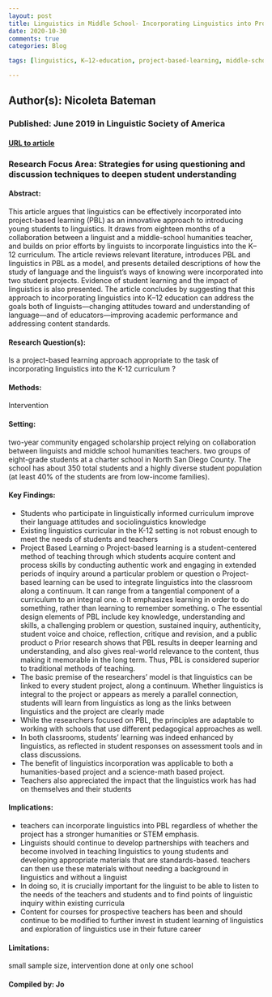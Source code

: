 ```yaml
---
layout: post
title: Linguistics in Middle School- Incorporating Linguistics into Project-Based Learning
date: 2020-10-30
comments: true
categories: Blog

tags: [linguistics, K–12-education, project-based-learning, middle-school-linguistics]

---
```


## Author(s): Nicoleta Bateman

### Published: June 2019 in Linguistic Society of America

#### [URL to article](http://eds.b.ebscohost.com.proxy.uchicago.edu/eds/detail/detail?vid=4&sid=9b4d33d3-4f0b-4dd3-ad00-3e0432c555ef%40pdc-v-sessmgr01&bdata=JnNpdGU9ZWRzLWxpdmUmc2NvcGU9c2l0ZQ%3d%3d#AN=edspmu.S153506651920015X&db=edspmu)

### Research Focus Area: Strategies for using questioning and discussion techniques to deepen student understanding

#### Abstract:
This article argues that linguistics can be effectively incorporated into project-based learning (PBL) as an innovative approach to introducing young students to linguistics. It draws from eighteen months of a collaboration between a linguist and a middle-school humanities teacher, and builds on prior efforts by linguists to incorporate linguistics into the K–12 curriculum. The article reviews relevant literature, introduces PBL and linguistics in PBL as a model, and presents detailed descriptions of how the study of language and the linguist’s ways of knowing were incorporated into two student projects. Evidence of student learning and the impact of linguistics is also presented. The article concludes by suggesting that this approach to incorporating linguistics into K–12 education can address the goals both of linguists—changing attitudes toward and understanding of language—and of educators—improving academic performance and addressing content standards.  


#### Research Question(s):
Is a project-based learning approach appropriate to the task of incorporating linguistics into the K-12 curriculum ?


#### Methods:
Intervention


#### Setting:
two-year community engaged scholarship project relying on collaboration between linguists and middle school humanities teachers.  two groups of eight-grade students at a charter school in North San Diego County. The school has about 350 total students and a highly diverse student population (at least 40% of the students are from low-income families).


#### Key Findings:

- Students who participate in linguistically informed curriculum improve their language attitudes and sociolinguistics knowledge 
- Existing linguistics curricular in the K-12 setting is not robust enough to meet the needs of students and teachers 
- Project Based Learning o Project-based learning is a student-centered method of teaching through which students acquire content and process skills by conducting authentic work and engaging in extended periods of inquiry around a particular problem or question o Project-based learning can be used to integrate linguistics into the classroom along a continuum. It can range from a tangential component of a curriculum to an integral one. o It emphasizes learning in order to do something, rather than learning to remember something. o The essential design elements of PBL include key knowledge, understanding and skills, a challenging problem or question, sustained inquiry, authenticity, student voice and choice, reflection, critique and revision, and a public product o Prior research shows that PBL results in deeper learning and understanding, and also gives real-world relevance to the content, thus making it memorable in the long term. Thus, PBL is considered superior to traditional methods of teaching. 
- The basic premise of the researchers’ model is that linguistics can be linked to every student project, along a continuum. Whether linguistics is integral to the project or appears as merely a parallel connection, students will learn from linguistics as long as the links between linguistics and the project are clearly made 
- While the researchers focused on PBL, the principles are adaptable to working with schools that use different pedagogical approaches as well. 
- In both classrooms, students’ learning was indeed enhanced by linguistics, as reflected in student responses on assessment tools and in class discussions. 
- The benefit of linguistics incorporation was applicable to both a humanities-based project and a science-math based project. 
- Teachers also appreciated the impact that the linguistics work has had on themselves and their students 


#### Implications:

- teachers can incorporate linguistics into PBL regardless of whether the project has a stronger humanities or STEM emphasis.  
- Linguists should continue to develop partnerships with teachers and become involved in teaching linguistics to young students and developing appropriate materials that are standards-based. teachers can then use these materials without needing a background in linguistics and without a linguist 
- In doing so, it is crucially important for the linguist to be able to listen to the needs of the teachers and students and to find points of linguistic inquiry within existing curricula 
- Content for courses for prospective teachers has been and should continue to be modified to further invest in student learning of linguistics and exploration of linguistics use in their future career 


#### Limitations:
small sample size, intervention done at only one school


#### Compiled by: Jo
